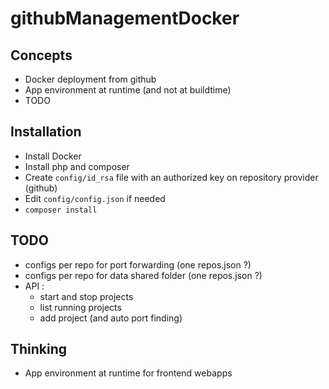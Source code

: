 githubManagementDocker
======================

Concepts
--------
- Docker deployment from github
- App environment at runtime (and not at buildtime)
 - TODO

Installation
------------
- Install Docker
- Install php and composer
- Create `config/id_rsa` file with an authorized key on repository provider (github)
- Edit `config/config.json` if needed
- `composer install`

TODO
----
- configs per repo for port forwarding (one repos.json ?)
- configs per repo for data shared folder (one repos.json ?)
- API :
    - start and stop projects
    - list running projects
    - add project (and auto port finding)
    
Thinking
--------
- App environment at runtime for frontend webapps